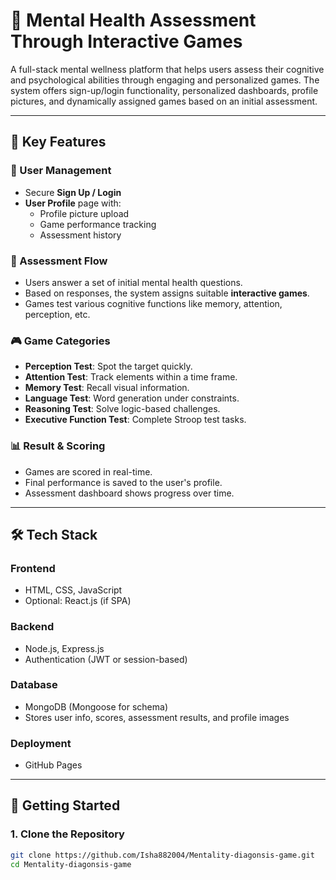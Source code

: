 # 🧠 Mental Health Assessment Through Interactive Games

A full-stack mental wellness platform that helps users assess their cognitive and psychological abilities through engaging and personalized games. The system offers sign-up/login functionality, personalized dashboards, profile pictures, and dynamically assigned games based on an initial assessment.

---

## 🌟 Key Features

### 👤 User Management
- Secure **Sign Up / Login**
- **User Profile** page with:
  - Profile picture upload
  - Game performance tracking
  - Assessment history

### 📝 Assessment Flow
- Users answer a set of initial mental health questions.
- Based on responses, the system assigns suitable **interactive games**.
- Games test various cognitive functions like memory, attention, perception, etc.

### 🎮 Game Categories
- **Perception Test**: Spot the target quickly.
- **Attention Test**: Track elements within a time frame.
- **Memory Test**: Recall visual information.
- **Language Test**: Word generation under constraints.
- **Reasoning Test**: Solve logic-based challenges.
- **Executive Function Test**: Complete Stroop test tasks.

### 📊 Result & Scoring
- Games are scored in real-time.
- Final performance is saved to the user's profile.
- Assessment dashboard shows progress over time.

---

## 🛠️ Tech Stack

### Frontend
- HTML, CSS, JavaScript  
- Optional: React.js (if SPA)

### Backend
- Node.js, Express.js  
- Authentication (JWT or session-based)

### Database
- MongoDB (Mongoose for schema)  
- Stores user info, scores, assessment results, and profile images

### Deployment
- GitHub Pages

---

## 🚀 Getting Started

### 1. Clone the Repository

```bash
git clone https://github.com/Isha882004/Mentality-diagonsis-game.git
cd Mentality-diagonsis-game
